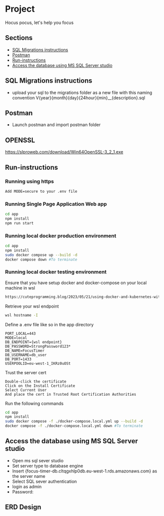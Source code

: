 # Project
Hocus pocus, let's help you focus

## Sections
- [SQL Migrations instructions](#SQL-Migrations-instructions)
- [Postman](#Postman)
- [Run-instructions](#Run-instrutions)
- [Access the database using MS SQL Server studio](#database-access)

## SQL Migrations instructions
- upload your sql to the migrations folder as a new file with this naming convention V{year}{month}{day}{24hour}{min}__{description}.sql

## Postman
- Launch postman and import postman folder 

## OPENSSL
https://slproweb.com/download/Win64OpenSSL-3_2_1.exe

## Run-instructions
### Running using https
```sh
Add MODE=secure to your .env file
```
### Running Single Page Application Web app
```sh
cd app
npm install
npm run start
```

### Running local docker production environment
```sh
cd app
npm install
sudo docker compose up --build -d
docker compose down #To terminate
```

### Running local docker testing environment
Ensure that you have setup docker and docker-compose on your local machine in wsl 
```sh
https://cuteprogramming.blog/2023/05/21/using-docker-and-kubernetes-without-docker-desktop-on-windows-11/
```
Retrieve your wsl endpoint
```.sh
wsl hostname -I
```
Define a .env file like so in the app directory
```.env
PORT_LOCAL=443
MODE=local
DB_ENDPOINT={wsl endpoint}
DB_PASSWORD=StrongPassword123*
DB_NAME=FocusTimer
DB_USERNAME=db_user
DB_PORT=1433
USERPOOLID=eu-west-1_IKRz0uOSt
```
Trust the server cert
```
Double-click the certificate
Click on the Install Certificate
Select Current User
And place the cert in Trusted Root Certification Authorities
```
Run the following commands
```sh
cd app
npm install
sudo docker compose -f ./docker-compose.local.yml up --build -d
docker compose -f ./docker-compose.local.yml down #To terminate
```

## Access the database using MS SQL Server studio
- Open ms sql sever studio
- Set server type to database engine
- Insert {focus-timer-db.cltqgxhlp0db.eu-west-1.rds.amazonaws.com} as the server name
- Select SQL sever authentication
- login as admin
- Password: 

## ERD Design
